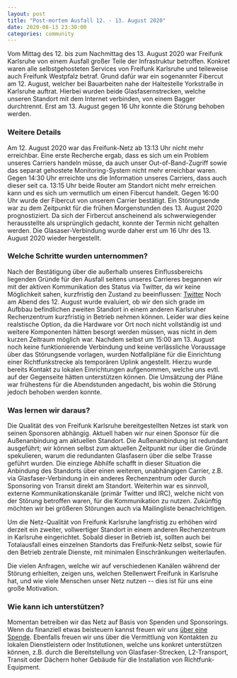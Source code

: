 ```yaml
---
layout: post
title: "Post-mortem Ausfall 12. - 13. August 2020"
date: 2020-08-13 23:30:00
categories: community
---
```


Vom Mittag des 12. bis zum Nachmittag des 13. August 2020 war Freifunk Karlsruhe von einem Ausfall großer Teile der Infrastruktur betroffen. Konkret waren alle selbstgehosteten Services von Freifunk Karlsruhe und teileweise auch Freifunk Westpfalz betraf. Grund dafür war ein sogenannter Fibercut am 12. August, welcher bei Bauarbeiten nahe der Haltestelle Yorkstraße in Karlsruhe auftrat. Hierbei wurden beide Glasfasernstrecken, welche unseren Standort mit dem Internet verbinden, von einem Bagger durchtrennt. Erst am 13. August gegen 16 Uhr konnte die Störung behoben werden.

<!--*-->

### Weitere Details
Am 12. August 2020 war das Freifunk-Netz ab 13:13 Uhr nicht mehr erreichbar. Eine erste Recherche ergab, dass es sich um ein Problem unseres Carriers handeln müsse, da auch unser Out-of-Band-Zugriff sowie das separat gehostete Monitoring-System nicht mehr erreichbar waren. Gegen 14:30 Uhr erreichte uns die Information unseres Carriers, dass auch dieser seit ca. 13:15 Uhr beide Router am Standort nicht mehr erreichen kann und es sich um vermutlich um einen Fibercut handelt. Gegen 16:00 Uhr wurde der Fibercut von unserem Carrier bestätigt. Ein Störungsende war zu dem Zeitpunkt für die frühen Morgenstunden des 13. August 2020 prognostiziert.
Da sich der Firbercut anscheinend als schwerwiegender herausstellte als ursprünglich gedacht, konnte der Termin nicht gehalten werden. Die Glasaser-Verbindung wurde daher erst um 16 Uhr des 13. August 2020 wieder hergestellt.

### Welche Schritte wurden unternommen?
Nach der Bestätigung über die außerhalb unseres Einflussbereichs liegenden Gründe für den Ausfall seitens unseres Carrieres begannen wir mit der aktiven Kommunikation des Status via Twitter, da wir keine Möglichkeit sahen, kurzfristig den Zustand zu beeinflussen: [Twitter](https://twitter.com/FFKarlsruhe/status/1293527355152097280)
Noch am Abend des 12. August wurde evaluiert, ob wir den sich grade im Aufbbau befindlichen zweiten Standort in einem anderen Karlsruher Rechenzentrum kurzfristig in Betrieb nehmen können. Leider war dies keine realstische Option, da die Hardware vor Ort noch nicht vollständig ist und weitere Komponenten hätten besorgt werden müssen, was nicht in dem kurzen Zeitraum möglich war.
Nachdem selbst um 15:00 am 13. August noch keine funktionierende Verbindung und keine verlässliche Voraussage über das Störungsende vorlagen, wurden Notfallpläne für die Einrichtung einer Richtfunkstrecke als temporären Uplink angestellt. Hierzu wurde bereits Kontakt zu lokalen Einrichtungen aufgenommen, welche uns evtl. auf der Gegenseite hätten unterstützen können. Die Umsätzung der Pläne war frühestens für die Abendstunden angedacht, bis wohin die Störung jedoch behoben werden konnte.


### Was lernen wir daraus?
Die Qualität des von Freifunk Karlsruhe bereitgestellten Netzes ist stark von seinen Sponsoren abhängig. Aktuell haben wir nur einen Sponsor für die Außenanbindung am aktuellen Standort. Die Außenanbindung ist redundant ausgeführt; wir können selbst zum aktuellen Zeitpunkt nur über die Gründe spekulieren, warum die redundanten Glasfasern über die selbe Trasse geführt wurden.
Die einziege Abhilfe schafft in dieser Situation die Anbindung des Standorts über einen weiteren, unabhängigen Carrier, z.B. via Glasfaser-Verbindung in ein anderes Rechenzentrum oder durch Sponsoring von Transit direkt am Standort.
Weiterhin war es sinnvoll, externe Kommunikationskanäle (primär Twitter und IRC), welche nicht von der Störung betroffen waren, für die Kommunikation zu nutzen. Zukünftig möchten wir bei größeren Störungen auch via Mailingliste benachrichtigen.

Um die Netz-Qualität von Freifunk Karlsruhe langfristig zu erhöhen wird derzeit ein zweiter, vollwertiger Standort in einem anderen Rechenzentrum in Karlsruhe eingerichtet. Sobald dieser in Betrieb ist, sollten auch bei Totalausfall eines einzelnen Standorts das Freifunk-Netz selbst, sowie für den Betrieb zentrale Dienste, mit minimalen Einschränkungen weiterlaufen.

Die vielen Anfragen, welche wir auf verschiedenen Kanälen während der Störung erhielten, zeigen uns, welchen Stellenwert Freifunk in Karlsruhe hat, und wie viele Menschen unser Netz nutzen -- dies ist für uns eine große Motivation.

### Wie kann ich unterstützen?
Momentan betreiben wir das Netz auf Basis von Spenden und Sponsorings. Wenn du finanziell etwas beisteuern kannst freuen wir uns [über eine Spende](https://karlsruhe.freifunk.net/mitmachen/spenden/). Ebenfalls freuen wir uns über die Vermittlung von Kontakten zu lokalen Dienstleistern oder Institutionen, welche uns konkret unterstützen können, z.B. durch die Bereitstellung von Glasfaser-Strecken, L2-Transport, Transit oder Dächern hoher Gebäude für die Installation von Richtfunk-Equipment.

